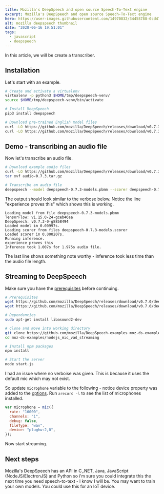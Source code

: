 ```yaml
---
title: Mozilla's DeepSpeech and open source Speech-To-Text engine
excerpt: Mozilla's DeepSpeech and open source Speech-To-Text engine
hero: https://user-images.githubusercontent.com/14970832/34458788-0cd47e8a-edc6-11e7-84ed-d8c09b1da3df.png
alt: mozilla deepspeech thumbnail
date: "2020-06-16 19:51:01"
tags:
  - javascript
  - deepspeech
---
```


In this article, we will be create a transcriber.

## Installation

Let's start with an example.

```bash
# Create and activate a virtualenv
virtualenv -p python3 $HOME/tmp/deepspeech-venv/
source $HOME/tmp/deepspeech-venv/bin/activate

# Install DeepSpeech
pip3 install deepspeech

# Download pre-trained English model files
curl -LO https://github.com/mozilla/DeepSpeech/releases/download/v0.7.3/deepspeech-0.7.3-models.pbmm
curl -LO https://github.com/mozilla/DeepSpeech/releases/download/v0.7.3/deepspeech-0.7.3-models.scorer
```

## Demo - transcribing an audio file

Now let's transcribe an audio file.

```bash
# Download example audio files
curl -LO https://github.com/mozilla/DeepSpeech/releases/download/v0.7.3/audio-0.7.3.tar.gz
tar xvf audio-0.7.3.tar.gz

# Transcribe an audio file
deepspeech --model deepspeech-0.7.3-models.pbmm --scorer deepspeech-0.7.3-models.scorer --audio audio/2830-3980-0043.wav
```

The output should look similar to the verbose below. Notice the line
"experience proves this" which shows this is working.

```
Loading model from file deepspeech-0.7.3-models.pbmm
TensorFlow: v1.15.0-24-gceb46aa
DeepSpeech: v0.7.3-0-g8858494
Loaded model in 0.00997s.
Loading scorer from files deepspeech-0.7.3-models.scorer
Loaded scorer in 0.000207s.
Running inference.
experience proves this
Inference took 1.007s for 1.975s audio file.
```

The last line shows something note worthy - inference took less
time than the audio file length.

## Streaming to DeepSpeech

Make sure you have the [prerequisites](https://github.com/mozilla/DeepSpeech-examples/tree/r0.7/nodejs_mic_vad_streaming#prerequisites) before continuing.

```bash
# Prerequisites
wget https://github.com/mozilla/DeepSpeech/releases/download/v0.7.0/deepspeech-0.7.0-models.pbmm
wget https://github.com/mozilla/DeepSpeech/releases/download/v0.7.0/deepspeech-0.7.0-models.scorer

# Dependancies
sudo apt-get install libasound2-dev

# Clone and move into working directory
git clone https://github.com/mozilla/DeepSpeech-examples moz-ds-examples
cd moz-ds-examples/nodejs_mic_vad_streaming

# Install npm packages
npm install

# Start the server
node start.js
```

I had an issue where no verboise was given. This is because it uses the default
mic which may not exist.

So update `microphone` variable to the following - notice device property was
added to the [options](https://www.npmjs.com/package/mic#micoptions). Run
`arecord -l` to see the list of microphones installed.

```javascript
var microphone = mic({
  rate: "16000",
  channels: "1",
  debug: false,
  fileType: "wav",
  device: "plughw:2,0",
});
```

Now start streaming.

## Next steps

Mozilla's DeepSpeech has an API in C,.NET, Java, JavaScript (NodeJS/ElectronJS)
and Python so i'm sure you could integrate this the next time you need
speech-to-text - I know I will be. You may want to train your own models. You
could use this for an IoT device.
